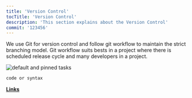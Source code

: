 ```yaml
---
title: 'Version Control'
tocTitle: 'Version Control'
description: 'This section explains about the Version Control'
commit: '123456'
---
```


We use Git for version control and follow git workflow to maintain the strict branching model. Git workflow suits bests in a project where there is scheduled release cycle and many developers in a project.

<!-- ## Sub Heading

✍️Coming soon: Please watch this space for more updates from our team. Thanks for the patience! -->

![default and pinned tasks](/placeholders/banner.png)

```javascript
code or syntax
```

<div class="aside">
<a href=""><b>Links</b></a>
</div>
